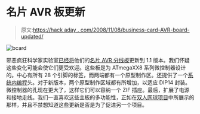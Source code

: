 # 名片 AVR 板更新

> 原文:[https://hack aday . com/2008/11/08/business-card-AVR-board-updated/](https://hackaday.com/2008/11/08/business-card-avr-board-updated/)

![bcard](../Images/0be5a9f544e155a6c5a7954ed0987175.png "bcard")

邪恶疯狂科学家实验室[已经将](http://www.evilmadscientist.com/article.php/card2 "Version 1.1")他们的[名片 AVR 分线板](http://www.evilmadscientist.com/article.php/card "Business card breakout boards")更新到 1.1 版本。我们怀疑这些变化可能会使它们更受欢迎。这些板是为 ATmegaXX8 系列微控制器设计的。中心有所有 28 个引脚的标签，而两端都有一个原型制作区。还提供了一个[系统内编程](http://en.wikipedia.org/wiki/In-System_Programming)头。对于新版本，两个原型制作区域都有所增加，以适应 DIP14 封装。微控制器的孔现在更大了，这样它们可以容纳一个 ZIF 插座。最后，扩展了电源和接地走线。我们一直喜欢这些主板的多功能性，正如在[双人网球项目](http://www.evilmadscientist.com/article.php/tennis "Evil Mad Scientist Laboratories - Resurrecting Tennis for Two, a video game from 1958")中所展示的那样，并且不禁想知道这些更新是否是为了促进另一个项目。